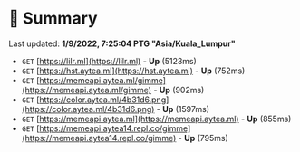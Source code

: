# 📖 Summary
Last updated: **1/9/2022, 7:25:04 PTG "Asia/Kuala_Lumpur"**

- `GET` [https://lilr.ml](https://lilr.ml) - **Up** (5123ms)
- `GET` [https://hst.aytea.ml](https://hst.aytea.ml) - **Up** (752ms)
- `GET` [https://memeapi.aytea.ml/gimme](https://memeapi.aytea.ml/gimme) - **Up** (902ms)
- `GET` [https://color.aytea.ml/4b31d6.png](https://color.aytea.ml/4b31d6.png) - **Up** (1597ms)
- `GET` [https://memeapi.aytea.ml](https://memeapi.aytea.ml) - **Up** (855ms)
- `GET` [https://memeapi.aytea14.repl.co/gimme](https://memeapi.aytea14.repl.co/gimme) - **Up** (795ms)
